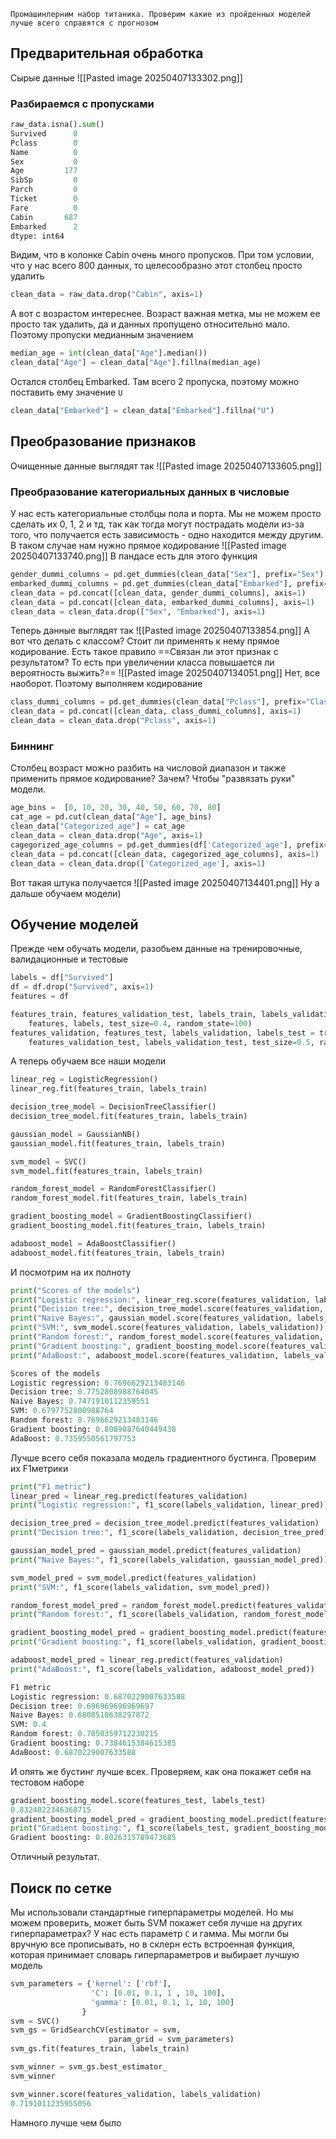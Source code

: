 	Промашинлерним набор титаника. Проверим какие из пройденных моделей лучше всего справятся с прогнозом
## Предварительная обработка
Сырые данные
![[Pasted image 20250407133302.png]]
### Разбираемся с пропусками
```python
raw_data.isna().sum()
Survived      0
Pclass        0
Name          0
Sex           0
Age         177
SibSp         0
Parch         0
Ticket        0
Fare          0
Cabin       687
Embarked      2
dtype: int64
```
Видим, что в колонке Cabin очень много пропусков. При том условии, что у нас всего 800 данных, то целесообразно этот столбец просто удалить
```python
clean_data = raw_data.drop("Cabin", axis=1)
```
А вот с возрастом интереснее. Возраст важная метка, мы не можем ее просто так удалить, да и данных пропущено относительно мало. Поэтому пропуски медианным значением
```python
median_age = int(clean_data["Age"].median())
clean_data["Age"] = clean_data["Age"].fillna(median_age)
```
Остался столбец Embarked. Там всего 2 пропуска, поэтому можно поставить ему значение `U`
```python
clean_data["Embarked"] = clean_data["Embarked"].fillna("U")
```
## Преобразование признаков
Очищенные данные выглядят так
![[Pasted image 20250407133605.png]]
### Преобразование категориальных данных в числовые
У нас есть категориальные столбцы пола и порта. Мы не можем просто сделать их 0, 1, 2 и тд, так как тогда могут пострадать модели из-за того, что получается есть зависимость - одно находится между другим. В таком случае нам нужно прямое кодирование
![[Pasted image 20250407133740.png]]
В пандасе есть для этого функция
```python
gender_dummi_columns = pd.get_dummies(clean_data["Sex"], prefix="Sex")
embarked_dummi_columns = pd.get_dummies(clean_data["Embarked"], prefix="Embarked")
clean_data = pd.concat([clean_data, gender_dummi_columns], axis=1)
clean_data = pd.concat([clean_data, embarked_dummi_columns], axis=1)
clean_data = clean_data.drop(["Sex", "Embarked"], axis=1)
```
Теперь данные выглядят так
![[Pasted image 20250407133854.png]]
А вот что делать с классом? Стоит ли применять к нему прямое кодирование. Есть такое правило
==Связан ли этот признак с результатом? То есть при увеличении класса повышается ли вероятность выжить?==
![[Pasted image 20250407134051.png]]
Нет, все наоборот. Поэтому выполняем кодирование
```python
class_dummi_columns = pd.get_dummies(clean_data["Pclass"], prefix="Class")
clean_data = pd.concat([clean_data, class_dummi_columns], axis=1)
clean_data = clean_data.drop("Pclass", axis=1)
```
### Биннинг
Столбец возраст можно разбить на числовой диапазон и также применить прямое кодирование? Зачем? Чтобы "развязать руки" модели. 
```python
age_bins =  [0, 10, 20, 30, 40, 50, 60, 70, 80]
cat_age = pd.cut(clean_data["Age"], age_bins)
clean_data["Categorized_age"] = cat_age
clean_data = clean_data.drop("Age", axis=1)
cagegorized_age_columns = pd.get_dummies(df['Categorized_age'], prefix='Categorized_age')
clean_data = pd.concat([clean_data, cagegorized_age_columns], axis=1)
clean_data = clean_data.drop(['Categorized_age'], axis=1)
```
Вот такая штука получается
![[Pasted image 20250407134401.png]]
Ну а дальше обучаем модели)
## Обучение моделей
Прежде чем обучать модели, разобьем данные на тренировочные, валидационные и тестовые
```python
labels = df["Survived"]
df = df.drop("Survived", axis=1)
features = df

features_train, features_validation_test, labels_train, labels_validation_test = train_test_split(
    features, labels, test_size=0.4, random_state=100)
features_validation, features_test, labels_validation, labels_test = train_test_split(
    features_validation_test, labels_validation_test, test_size=0.5, random_state=100)
```
А теперь обучаем все наши модели
```python
linear_reg = LogisticRegression()
linear_reg.fit(features_train, labels_train)

decision_tree_model = DecisionTreeClassifier()
decision_tree_model.fit(features_train, labels_train)

gaussian_model = GaussianNB()
gaussian_model.fit(features_train, labels_train)

svm_model = SVC()
svm_model.fit(features_train, labels_train)

random_forest_model = RandomForestClassifier()
random_forest_model.fit(features_train, labels_train)

gradient_boosting_model = GradientBoostingClassifier()
gradient_boosting_model.fit(features_train, labels_train)

adaboost_model = AdaBoostClassifier()
adaboost_model.fit(features_train, labels_train)
```
И посмотрим на их полноту
```python
print("Scores of the models")
print("Logistic regression:", linear_reg.score(features_validation, labels_validation))
print("Decision tree:", decision_tree_model.score(features_validation, labels_validation))
print("Naive Bayes:", gaussian_model.score(features_validation, labels_validation))
print("SVM:", svm_model.score(features_validation, labels_validation))
print("Random forest:", random_forest_model.score(features_validation, labels_validation))
print("Gradient boosting:", gradient_boosting_model.score(features_validation, labels_validation))
print("AdaBoost:", adaboost_model.score(features_validation, labels_validation))

Scores of the models
Logistic regression: 0.7696629213483146
Decision tree: 0.7752808988764045
Naive Bayes: 0.7471910112359551
SVM: 0.6797752808988764
Random forest: 0.7696629213483146
Gradient boosting: 0.8089887640449438
AdaBoost: 0.7359550561797753
```
Лучше всего себя показала модель градиентного бустинга. Проверим их F1метрики
```python
print("F1 metric")
linear_pred = linear_reg.predict(features_validation)
print("Logistic regression:", f1_score(labels_validation, linear_pred))

decision_tree_pred = decision_tree_model.predict(features_validation)
print("Decision tree:", f1_score(labels_validation, decision_tree_pred))

gaussian_model_pred = gaussian_model.predict(features_validation)
print("Naive Bayes:", f1_score(labels_validation, gaussian_model_pred))

svm_model_pred = svm_model.predict(features_validation)
print("SVM:", f1_score(labels_validation, svm_model_pred))

random_forest_model_pred = random_forest_model.predict(features_validation)
print("Random forest:", f1_score(labels_validation, random_forest_model_pred))

gradient_boosting_model_pred = gradient_boosting_model.predict(features_validation)
print("Gradient boosting:", f1_score(labels_validation, gradient_boosting_model_pred))

adaboost_model_pred = linear_reg.predict(features_validation)
print("AdaBoost:", f1_score(labels_validation, adaboost_model_pred))

F1 metric
Logistic regression: 0.6870229007633588
Decision tree: 0.696969696969697
Naive Bayes: 0.6808510638297872
SVM: 0.4
Random forest: 0.7050359712230215
Gradient boosting: 0.7384615384615385
AdaBoost: 0.6870229007633588
```
И опять же бустинг лучше всех. Проверяем, как она покажет себя на тестовом наборе
```python
gradient_boosting_model.score(features_test, labels_test)
0.8324022346368715
gradient_boosting_model_pred = gradient_boosting_model.predict(features_test)
print("Gradient boosting:", f1_score(labels_test, gradient_boosting_model_pred))
Gradient boosting: 0.8026315789473685
```
Отличный результат.
## Поиск по сетке
Мы использовали стандартные гиперпараметры моделей. Но мы можем проверить, может быть SVM покажет себя лучше на других гиперпараметрах? У нас есть параметр `C` и гамма. Мы могли бы вручную все прописывать, но в склерн есть встроенная функция, которая принимает словарь гиперпараметров и выбирает лучшую модель
```python
svm_parameters = {'kernel': ['rbf'],
                  'C': [0.01, 0.1, 1 , 10, 100],
                  'gamma': [0.01, 0.1, 1, 10, 100]
                }
svm = SVC()
svm_gs = GridSearchCV(estimator = svm,
                      param_grid = svm_parameters)
svm_gs.fit(features_train, labels_train)

svm_winner = svm_gs.best_estimator_
svm_winner

svm_winner.score(features_validation, labels_validation)
0.7191011235955056
```
Намного лучше чем было